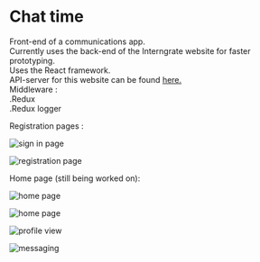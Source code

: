 # Chat time    

    
Front-end of a communications app.    
Currently uses the back-end of the Interngrate website for faster prototyping.        
Uses the React framework.    
API-server for this website can be found [here.](https://github.com/lincolnChoy/Chat-Time-API)    
Middleware :    
.Redux    
.Redux logger     

Registration pages :     

![sign in page](http://puu.sh/BG7mU/94e42315d2.jpg)    
    

![registration page](http://puu.sh/BG7ny/8bd1aa4870.jpg)    
    
Home page (still being worked on):    
    
![home page](http://puu.sh/BG7Ay/5f4bee41a0.jpg)    
    
![home page](http://puu.sh/BG7AL/a155933725.jpg)    
    
![profile view](https://puu.sh/BGa7Q/ae28d2ccf1.jpg)    
    
![messaging](http://puu.sh/BGEGt/e9d1a36a2d.jpg)


